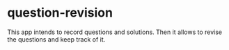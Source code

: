 # question-revision
This app intends to record questions and solutions. Then it allows to revise the questions and keep track of it.

